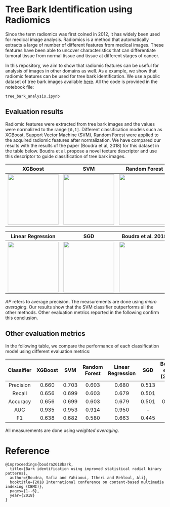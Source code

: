 # Tree Bark Identification using Radiomics 
Since the term radiomics was first coined in 2012, it has widely been used for medical image analysis. Radiomics is a method that automatically extracts a large of number of different features from medical images. These features have been able to uncover characteristics that can differentiate tumoral tissue from normal tissue and tissue at different stages of cancer.

In this repository, we aim to show that radiomic features can be useful for analysis of images in other domains as well. As a example, we show that radiomic features can be used for tree bark identification. We use a public dataset of tree bark images available [here](https://www.vicos.si/resources/trunk12/). All the code is provided in the notebook file: 

```tree_bark_analysis.ipynb```

## Evaluation results
Radiomic features were extracted from tree bark images and the values were normalized to the range ```[0,1]```. Different classification models such as XGBoost, Support Vector Machine (SVM), Random Forest were applied to the acquired radiomic features after normalization. We have compared our results with the results of the paper (Boudra et al, 2018) for this dataset in the table below. Boudra et al. propose a novel texture descriptor and use this descriptor to guide classification of tree bark images.

XGBoost  | SVM | Random Forest
:-------------:|:-------------:|:-------------:
<img src="plots/prec_recall_xgboost_crop_s_3000_new_s_256.png" width="160">  | <img src="plots/prec_recall_svm_crop_s_3000_new_s_256.png" width="160">  | <img src="plots/prec_recall_rf_crop_s_3000_new_s_256.png" width="160">

Linear Regression | SGD  | Boudra et al. 2018
:-------------:|:-------------:|:-------------:
<img src="plots/prec_recall_lr_crop_s_3000_new_s_256.png" width="160"> | <img src="plots/prec_recall_sgd_crop_s_3000_new_s_256.png" width="160"> | <img src="plots/prec_recall_boudra.png" width="160">

*AP* refers to average precision. The measurements are done using *micro averaging*. Our results show that the SVM classifier outperforms all the other methods. Other evaluation metrics reported in the following confirm this conclusion. 

## Other evaluation metrics

In the following table, we compare the performance of each classification model using different evaluation metrics: 

Classifier | XGBoost |SVM | Random Forest | Linear Regression | SGD | Boudra et al. (2018)
:-------------:|:-------------:|:-------------:|:-------------:|:-------------:|:-------------:|:-------------:
Precision | 0.660	|0.703	|0.603	|0.680	|0.513| -
Recall | 0.656	|0.699	|0.603	|0.679	|0.501| -
Accuracy | 0.656	|0.699	|0.603	|0.679	|0.501| 0.677
AUC | 0.935	|0.953	|0.914	|0.950| - | -
F1 | 0.638	|0.682	|0.580	|0.663	|0.445| -

All measurements are done using *weighted averaging*. 


# Reference 
```
@inproceedings{boudra2018bark,
  title={Bark identification using improved statistical radial binary patterns},
  author={Boudra, Safia and Yahiaoui, Itheri and Behloul, Ali},
  booktitle={2018 International conference on content-based multimedia indexing (CBMI)},
  pages={1--6},
  year={2018}
}
```